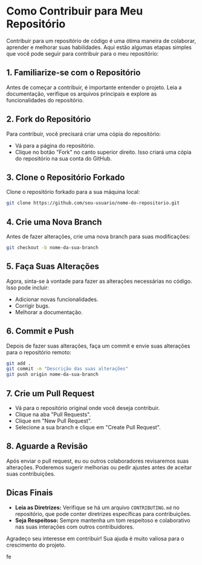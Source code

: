 # Como Contribuir para Meu Repositório

Contribuir para um repositório de código é uma ótima maneira de colaborar, aprender e melhorar suas habilidades. Aqui estão algumas etapas simples que você pode seguir para contribuir para o meu repositório:

## 1. **Familiarize-se com o Repositório**

Antes de começar a contribuir, é importante entender o projeto. Leia a documentação, verifique os arquivos principais e explore as funcionalidades do repositório.

## 2. **Fork do Repositório**

Para contribuir, você precisará criar uma cópia do repositório:

- Vá para a página do repositório.
- Clique no botão "Fork" no canto superior direito. Isso criará uma cópia do repositório na sua conta do GitHub.

## 3. **Clone o Repositório Forkado**

Clone o repositório forkado para a sua máquina local:

```bash
git clone https://github.com/seu-usuario/nome-do-repositorio.git
```

## 4. **Crie uma Nova Branch**

Antes de fazer alterações, crie uma nova branch para suas modificações:

```bash
git checkout -b nome-da-sua-branch
```

## 5. **Faça Suas Alterações**

Agora, sinta-se à vontade para fazer as alterações necessárias no código. Isso pode incluir:

- Adicionar novas funcionalidades.
- Corrigir bugs.
- Melhorar a documentação.

## 6. **Commit e Push**

Depois de fazer suas alterações, faça um commit e envie suas alterações para o repositório remoto:

```bash
git add .
git commit -m "Descrição das suas alterações"
git push origin nome-da-sua-branch
```

## 7. **Crie um Pull Request**

- Vá para o repositório original onde você deseja contribuir.
- Clique na aba "Pull Requests".
- Clique em "New Pull Request".
- Selecione a sua branch e clique em "Create Pull Request".

## 8. **Aguarde a Revisão**

Após enviar o pull request, eu ou outros colaboradores revisaremos suas alterações. Poderemos sugerir melhorias ou pedir ajustes antes de aceitar suas contribuições.

## Dicas Finais

- **Leia as Diretrizes:** Verifique se há um arquivo `CONTRIBUTING.md` no repositório, que pode conter diretrizes específicas para contribuições.
- **Seja Respeitoso:** Sempre mantenha um tom respeitoso e colaborativo nas suas interações com outros contribuidores.

Agradeço seu interesse em contribuir! Sua ajuda é muito valiosa para o crescimento do projeto.

fe